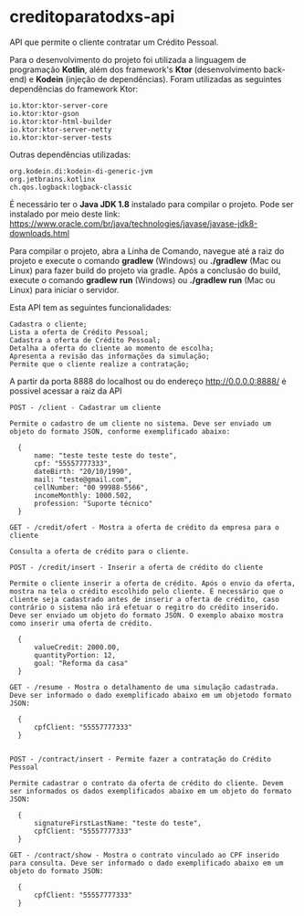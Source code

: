 # creditoparatodxs-api
 
API que permite o cliente contratar um Crédito Pessoal.

Para o desenvolvimento do projeto foi utilizada a linguagem de programação **Kotlin**, além dos framework's **Ktor** (desenvolvimento back-end) e **Kodein** (injeção de dependências). Foram utilizadas as seguintes dependências do framework Ktor:

    io.ktor:ktor-server-core
    io.ktor:ktor-gson
    io.ktor:ktor-html-builder
    io.ktor:ktor-server-netty
    io.ktor:ktor-server-tests

Outras dependências utilizadas:

    org.kodein.di:kodein-di-generic-jvm
    org.jetbrains.kotlinx
    ch.qos.logback:logback-classic

É necessário ter o **Java JDK 1.8** instalado para compilar o projeto. Pode ser instalado por meio deste link: https://www.oracle.com/br/java/technologies/javase/javase-jdk8-downloads.html

Para compilar o projeto, abra a Linha de Comando, navegue até a raiz do projeto e execute o comando **gradlew** (Windows) ou **./gradlew** (Mac ou Linux) para fazer build do projeto via gradle. Após a conclusão do build, execute o comando **gradlew run** (Windows) ou **./gradlew run** (Mac ou Linux) para iniciar o servidor.

Esta API tem as seguintes funcionalidades: 
    
    Cadastra o cliente;
    Lista a oferta de Crédito Pessoal;
    Cadastra a oferta de Crédito Pessoal;
    Detalha a oferta do cliente ao momento de escolha;
    Apresenta a revisão das informações da simulação;
    Permite que o cliente realize a contratação;


A partir da porta 8888 do localhost ou do endereço http://0.0.0.0:8888/ é possivel acessar a raiz da API

    POST - /client - Cadastrar um cliente

    Permite o cadastro de um cliente no sistema. Deve ser enviado um objeto do formato JSON, conforme exemplificado abaixo:

      {
          name: "teste teste teste do teste",
          cpf: "55557777333",
          dateBirth: "20/10/1990",
          mail: "teste@gmail.com",
          cellNumber: "00 99988-5566",
          incomeMonthly: 1000.502,
          profession: "Suporte técnico"
      }
      
    GET - /credit/ofert - Mostra a oferta de crédito da empresa para o cliente 
    
    Consulta a oferta de crédito para o cliente.

    POST - /credit/insert - Inserir a oferta de crédito do cliente 

    Permite o cliente inserir a oferta de crédito. Após o envio da oferta, mostra na tela o crédito escolhido pelo cliente. É necessário que o cliente seja cadastrado antes de inserir a oferta de crédito, caso contrário o sistema não irá efetuar o regitro do crédito inserido. Deve ser enviado um objeto do formato JSON. O exemplo abaixo mostra como inserir uma oferta de crédito.
    
      {
          valueCredit: 2000.00,
          quantityPortion: 12,
          goal: "Reforma da casa"
      } 

    GET - /resume - Mostra o detalhamento de uma simulação cadastrada. Deve ser informado o dado exemplificado abaixo em um objetodo formato JSON:
    
      {
          cpfClient: "55557777333"   
      }


    POST - /contract/insert - Permite fazer a contratação do Crédito Pessoal

    Permite cadastrar o contrato da oferta de crédito do cliente. Devem ser informados os dados exemplificados abaixo em um objeto do formato JSON:

      {
          signatureFirstLastName: "teste do teste",
          cpfClient: "55557777333"
      }
      
    GET - /contract/show - Mostra o contrato vinculado ao CPF inserido para consulta. Deve ser informado o dado exemplificado abaixo em um objeto do formato JSON:
    
      {
          cpfClient: "55557777333"   
      }
